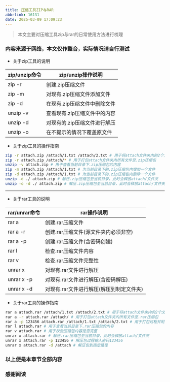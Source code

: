 ```yaml
---
title: 压缩工具ZIP与RAR
abbrlink: 16131
date: 2025-03-09 17:09:23
---
```


> 本文主要对压缩工具zip与rar的日常使用方法进行梳理
> 

### 内容来源于网络，本文仅作整合，实际情况请自行测试

- 关于zip工具的说明

| zip/unzip命令 | zip/unzip操作说明 |
| --- | --- |
| zip -r | 创建.zip压缩文件 |
| zip -m | 对现有.zip压缩文件添加文件 |
| zip -d | 在现有.zip压缩文件中删除文件 |
| unzip -v | 查看现有.zip压缩文件中的内容 |
| unzip -d | 对现有的.zip压缩文件进行解压 |
| unzip -o | 在不提示的情况下覆盖原文件 |
- 关于zip工具的操作指南

```bash
zip -r attach.zip /attach/1.txt /attach/2.txt # 用于将attach文件夹内的2个文件打包至.zip压缩包
zip -r attach.zip /attach/* # 用于打包attach文件夹内所有文件至.zip压缩包
unzip -v attach.zip # 用于查看当前目录下.zip压缩包的内容
zip -m attach.zip /attach/1.txt # 为当前目录下的.zip压缩包内增加一个文件
zip -d attach.zip /attach/1.txt # 为当前目录下的.zip压缩包内删除一个文件
unzip -d ./ attach.zip # 解压.zip压缩包至当前目录，此时会释放attach/文件夹
unzip -o -d ./ attach.zip # 解压.zip压缩包至当前目录，此时会释放attach/文件夹并覆盖当前目录重名文件
```

---

- 关于rar工具的说明

| rar/unrar命令 | rar操作说明 |
| --- | --- |
| rar a | 创建.rar压缩文件 |
| rar a -r | 创建.rar压缩文件(源文件夹内必须非空) |
| rar a -p | 创建.rar压缩文件(含密码创建) |
| rar l | 检查.rar压缩文件内容 |
| rar v | 检查.rar压缩文件完整性 |
| unrar x | 对现有.rar文件进行解压 |
| unrar x -p | 对现有.rar文件进行解压(含密码解压) |
| unrar x -d | 对现有.rar文件进行解压(解压到制定文件夹) |
- 关于rar工具的操作指南

```bash
rar a attach.rar /attach/1.txt /attach/2.txt # 用于将attach文件夹内的2个文件打包至.rar压缩包
rar a -r attach.rar /attach/ # 用于打包attach文件夹内所有文件至.rar压缩包
rar a -p 123456 attach.rar /attach/1.txt /attach/2.txt # 用于打包过程并附加密码123456
rar l attach.rar # 用于查看当前目录下.rar压缩包的内容
rar v attach.rar # 用于校验压缩包内容是否完整
unrar x attach.rar # 解压.rar压缩包至当前目录，此时会释放attach/文件夹
unrar x attach.rar -p 123456 # 解压包过程输入密码123456
unrar x attach.rar -d /attach # 解压包到指定路径
```

### 以上便是本章节全部内容

### 感谢阅读